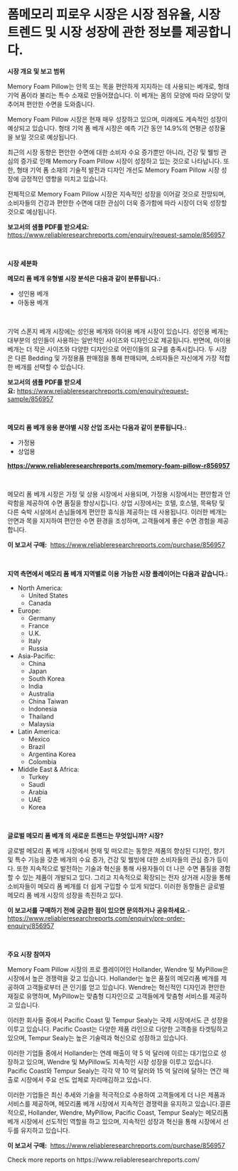 <p><h1>폼메모리 피로우 시장은 시장 점유율, 시장 트렌드 및 시장 성장에 관한 정보를 제공합니다.</h1></p><p><strong>시장 개요 및 보고 범위</strong></p>
<p><p>Memory Foam Pillow는 안목 또는 목을 편안하게 지지하는 데 사용되는 베개로, 형태 기억 폼이라 불리는 특수 소재로 만들어졌습니다. 이 베개는 몸의 모양에 따라 모양이 맞추어져 편안한 수면을 도와줍니다.</p><p>Memory Foam Pillow 시장은 현재 매우 성장하고 있으며, 미래에도 계속적인 성장이 예상되고 있습니다. 형태 기억 폼 베개 시장은 예측 기간 동안 14.9%의 연평균 성장율을 보일 것으로 예상됩니다.</p><p>최근의 시장 동향은 편안한 수면에 대한 소비자 수요 증가뿐만 아니라, 건강 및 웰빙 관심의 증가로 인해 Memory Foam Pillow 시장이 성장하고 있는 것으로 나타납니다. 또한, 형태 기억 폼 소재의 기술적 발전과 디자인 개선도 Memory Foam Pillow 시장 성장에 긍정적인 영향을 미치고 있습니다.</p><p>전체적으로 Memory Foam Pillow 시장은 지속적인 성장을 이어갈 것으로 전망되며, 소비자들의 건강과 편안한 수면에 대한 관심이 더욱 증가함에 따라 시장이 더욱 성장할 것으로 예상됩니다.</p></p>
<p><strong>보고서의 샘플 PDF를 받으세요:</strong> <a href="https://www.reliableresearchreports.com/enquiry/request-sample/856957">https://www.reliableresearchreports.com/enquiry/request-sample/856957</a></p>
<p>&nbsp;</p>
<p><strong>시장 세분화</strong></p>
<p><strong>메모리 폼 베개 유형별 시장 분석은 다음과 같이 분류됩니다.:</strong></p>
<p><ul><li>성인용 베개</li><li>아동용 베개</li></ul></p>
<p>&nbsp;</p>
<p><p>기억 스폰지 베개 시장에는 성인용 베개와 아이용 베개 시장이 있습니다. 성인용 베개는 대부분의 성인들이 사용하는 일반적인 사이즈와 디자인으로 제공됩니다. 반면에, 아이용 베개는 더 작은 사이즈와 다양한 디자인으로 어린이들의 요구를 충족시킵니다. 두 시장은 다른 Bedding 및 가정용품 판매점을 통해 판매되며, 소비자들은 자신에게 가장 적합한 베개를 선택할 수 있습니다.</p></p>
<p><strong>보고서의 샘플 PDF를 받으세요:</strong>&nbsp;<a href="https://www.reliableresearchreports.com/enquiry/request-sample/856957">https://www.reliableresearchreports.com/enquiry/request-sample/856957</a></p>
<p>&nbsp;</p>
<p><strong> 메모리 폼 베개 응용 분야별 시장 산업 조사는 다음과 같이 분류됩니다.:</strong></p>
<p><ul><li>가정용</li><li>상업용</li></ul></p>
<p><strong><a href="https://www.reliableresearchreports.com/memory-foam-pillow-r856957">https://www.reliableresearchreports.com/memory-foam-pillow-r856957</a></strong></p>
<p>&nbsp;</p>
<p><p>메모리 폼 베개 시장은 가정 및 상용 시장에서 사용되며, 가정용 시장에서는 편안함과 안락함을 제공하여 수면 품질을 향상시킵니다. 상업 시장에서는 호텔, 호스텔, 목욕탕 및 다른 숙박 시설에서 손님들에게 편안한 휴식을 제공하는 데 사용됩니다. 이러한 베개는 안면과 목을 지지하여 편안한 수면 환경을 조성하며, 고객들에게 좋은 수면 경험을 제공합니다.</p></p>
<p><strong>이 보고서 구매:</strong>&nbsp; <a href="https://www.reliableresearchreports.com/purchase/856957">https://www.reliableresearchreports.com/purchase/856957</a></p>
<p>&nbsp;</p>
<p><strong>지역 측면에서 메모리 폼 베개 지역별로 이용 가능한 시장 플레이어는 다음과 같습니다.:</strong></p>
<p><ul>
    <li>
        North America:
        <ul>
            <li>United States</li>
            <li>Canada</li>
        </ul>
    </li>
    <li>
        Europe:
        <ul>
            <li>Germany</li>
            <li>France</li>
            <li>U.K.</li>
            <li>Italy</li>
            <li>Russia</li>
        </ul>
    </li>
    <li>
        Asia-Pacific:
        <ul>
            <li>China</li>
            <li>Japan</li>
            <li>South Korea</li>
            <li>India</li>
            <li>Australia</li>
            <li>China Taiwan</li>
            <li>Indonesia</li>
            <li>Thailand</li>
            <li>Malaysia</li>
        </ul>
    </li>
    <li>
        Latin America:
        <ul>
            <li>Mexico</li>
            <li>Brazil</li>
            <li>Argentina Korea</li>
            <li>Colombia</li>
        </ul>
    </li>
    <li>
        Middle East & Africa:
        <ul>
            <li>Turkey</li>
            <li>Saudi</li>
            <li>Arabia</li>
            <li>UAE</li>
            <li>Korea</li>
        </ul>
    </li>
    </ul></p>
<p>&nbsp;</p>
<p><strong>글로벌 메모리 폼 베개 의 새로운 트렌드는 무엇입니까? 시장?</strong></p>
<p><p>글로벌 메모리 폼 베개 시장에서 현재 및 떠오르는 동향은 제품의 향상된 디자인, 향기 및 특수 기능을 갖춘 베개의 수요 증가, 건강 및 웰빙에 대한 소비자들의 관심 증가 등이다. 또한 지속적으로 발전하는 기술과 혁신을 통해 사용자들이 더 나은 수면 품질을 경험할 수 있는 제품이 개발되고 있다. 그리고 지속적으로 확장되는 전자 상거래 시장을 통해 소비자들이 메모리 폼 베개를 더 쉽게 구입할 수 있게 되었다. 이러한 동향들은 글로벌 메모리 폼 베개 시장의 성장을 촉진하고 있다.</p></p>
<p><strong>이 보고서를 구매하기 전에 궁금한 점이 있으면 문의하거나 공유하세요.</strong>- <a href="https://www.reliableresearchreports.com/enquiry/pre-order-enquiry/856957">https://www.reliableresearchreports.com/enquiry/pre-order-enquiry/856957</a></p>
<p>&nbsp;</p>
<p><strong>주요 시장 참여자</strong></p>
<p><p>Memory Foam Pillow 시장의 프로 플레이어인 Hollander, Wendre 및 MyPillow은 시장에서 높은 경쟁력을 갖고 있습니다. Hollander는 높은 품질의 메모리폼 베개를 제공하여 고객들로부터 큰 인기를 얻고 있습니다. Wendre는 혁신적인 디자인과 편안한 재질로 유명하며, MyPillow는 맞춤형 디자인으로 고객들에게 맞춤형 서비스를 제공하고 있습니다.</p><p>이러한 회사들 중에서 Pacific Coast 및 Tempur Sealy는 국제 시장에서도 큰 성장을 이루고 있습니다. Pacific Coast는 다양한 제품 라인으로 다양한 고객층을 타겟팅하고 있으며, Tempur Sealy는 높은 기술력과 혁신으로 성장하고 있습니다.</p><p>이러한 기업들 중에서 Hollander는 연례 매출이 약 5 억 달러에 이르는 대기업으로 성장하고 있으며, Wendre 및 MyPillow도 지속적인 시장 성장을 이루고 있습니다. Pacific Coast와 Tempur Sealy는 각각 약 10 억 달러와 15 억 달러에 달하는 연간 매출로 시장에서 주요 선도 업체로 자리매김하고 있습니다.</p><p>이러한 기업들은 최신 추세와 기술을 적극적으로 수용하여 고객들에게 더 나은 제품과 서비스를 제공하며, 메모리폼 베개 시장에서 지속적인 경쟁력을 유지하고 있습니다.결론적으로, Hollander, Wendre, MyPillow, Pacific Coast, Tempur Sealy는 메모리폼 베개 시장에서 선도적인 역할을 하고 있으며, 지속적인 성장과 혁신을 통해 시장에서 선두를 유지하고 있습니다.</p></p>
<p><strong>이 보고서 구매:</strong>&nbsp;&nbsp;<a href="https://www.reliableresearchreports.com/purchase/856957">https://www.reliableresearchreports.com/purchase/856957</a></p>
<p>Check more reports on https://www.reliableresearchreports.com/</p>